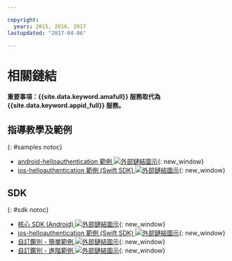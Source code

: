 ```yaml
---

copyright:
  years: 2015, 2016, 2017
lastupdated: "2017-04-06"

---
```


# 相關鏈結

**重要事項：{{site.data.keyword.amafull}} 服務取代為 {{site.data.keyword.appid_full}} 服務。**

## 指導教學及範例
{: #samples notoc}

* [android-helloauthentication 範例 ![外部鏈結圖示](../../icons/launch-glyph.svg "外部鏈結圖示")](https://github.com/ibm-bluemix-mobile-services/bms-samples-android-helloauthentication){: new_window}
* [ios-helloauthentication 範例 (Swift SDK) ![外部鏈結圖示](../../icons/launch-glyph.svg "外部鏈結圖示")](https://github.com/ibm-bluemix-mobile-services/bms-samples-swift-helloauthentication){: new_window}

## SDK
{: #sdk notoc}

* [核心 SDK (Android) ![外部鏈結圖示](../../icons/launch-glyph.svg "外部鏈結圖示")](https://github.com/ibm-bluemix-mobile-services/bms-clientsdk-android-core){: new_window}
* [ios-helloauthentication 範例 (Swift SDK) ![外部鏈結圖示](../../icons/launch-glyph.svg "外部鏈結圖示")](https://github.com/ibm-bluemix-mobile-services/bms-samples-swift-helloauthentication){: new_window}
* [自訂鑑別 - 簡單範例 ![外部鏈結圖示](../../icons/launch-glyph.svg "外部鏈結圖示")](https://github.com/ibm-bluemix-mobile-services/bms-mca-custom-identity-provider-sample){: new_window}
* [自訂鑑別 - 進階範例 ![外部鏈結圖示](../../icons/launch-glyph.svg "外部鏈結圖示")](https://github.com/ibm-bluemix-mobile-services/bms-mca-custom-identity-provider-with-user-management){: new_window}
